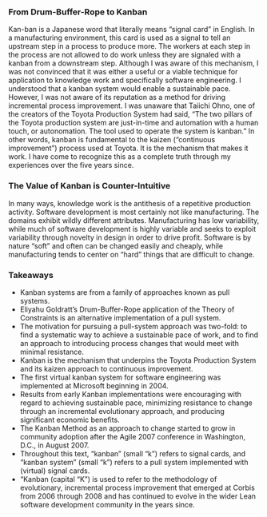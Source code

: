 ### From Drum-Buffer-Rope to Kanban

Kan-ban is a Japanese word that literally means “signal card” in English. In a manufacturing environment, this card is used as a signal to tell an upstream step in a process to produce more. The workers at each step in the process are not allowed to do work unless they are signaled with a kanban from a downstream step. Although I was aware of this mechanism, I was not convinced that it was either a useful or a viable technique for application to knowledge work and specifically software engineering. I understood that a kanban system would enable a sustainable pace. However, I was not aware of its reputation as a method for driving incremental process improvement. I was unaware that Taiichi Ohno, one of the creators of the Toyota Production System had said, “The two pillars of the Toyota production system are just-in-time and automation with a human touch, or autonomation. The tool used to operate the system is kanban.” In other words, kanban is fundamental to the kaizen (“continuous improvement”) process used at Toyota. It is the mechanism that makes it work. I have come to recognize this as a complete truth through my experiences over the five years since.

### The Value of Kanban is Counter-Intuitive

In many ways, knowledge work is the antithesis of a repetitive production activity. Software development is most certainly not like manufacturing. The domains exhibit wildly different attributes. Manufacturing has low variability, while much of software development is highly variable and seeks to exploit variability through novelty in design in order to drive profit. Software is by nature “soft” and often can be changed easily and cheaply, while manufacturing tends to center on “hard” things that are difficult to change. 

### Takeaways

* Kanban systems are from a family of approaches known as pull systems.  
* Eliyahu Goldratt’s Drum-Buffer-Rope application of the Theory of Constraints is an alternative implementation of a pull system.  
* The motivation for pursuing a pull-system approach was two-fold: to find a systematic way to achieve a sustainable pace of work, and to find an approach to introducing process changes that would meet with minimal resistance.  
* Kanban is the mechanism that underpins the Toyota Production System and its kaizen approach to continuous improvement.  
* The first virtual kanban system for software engineering was implemented at Microsoft beginning in 2004.  
* Results from early Kanban implementations were encouraging with regard to achieving sustainable pace, minimizing resistance to change through an incremental evolutionary approach, and producing significant economic benefits.  
* The Kanban Method as an approach to change started to grow in community adoption after the Agile 2007 conference in Washington, D.C., in August 2007.  
* Throughout this text, “kanban” (small “k”) refers to signal cards, and “kanban system” (small “k”) refers to a pull system implemented with (virtual) signal cards.  
* “Kanban (capital “K”) is used to refer to the methodology of evolutionary, incremental process improvement that emerged at Corbis from 2006 through 2008 and has continued to evolve in the wider Lean software development community in the years since.  


